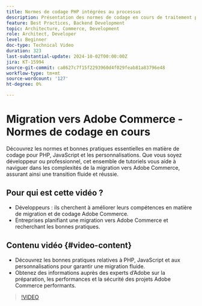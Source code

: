 ```yaml
---
title: Normes de codage PHP intégrées au processus
description: Présentation des normes de codage en cours de traitement pour la migration vers Adobe Commerce, couvrant PHP, JavaScript et les bonnes pratiques relatives aux personnalisations.
feature: Best Practices, Backend Development
topic: Architecture, Commerce, Development
role: Architect, Developer
level: Beginner
doc-type: Technical Video
duration: 323
last-substantial-update: 2024-10-02T00:00:00Z
jira: KT-15994
source-git-commit: ca8627c7f15f2293960d4f029feab81a83796e48
workflow-type: tm+mt
source-wordcount: '127'
ht-degree: 0%

---
```



# Migration vers Adobe Commerce - Normes de codage en cours

Découvrez les normes et bonnes pratiques essentielles en matière de codage pour PHP, JavaScript et les personnalisations. Que vous soyez développeur ou professionnel, cet ensemble de tutoriels vous aide à naviguer dans les complexités de la migration vers Adobe Commerce, assurant ainsi une transition fluide et réussie.

## Pour qui est cette vidéo ?

* Développeurs : ils cherchent à améliorer leurs compétences en matière de migration et de codage Adobe Commerce.
* Entreprises planifiant une migration vers Adobe Commerce et recherchant les bonnes pratiques.

## Contenu vidéo {#video-content}

* Découvrez les bonnes pratiques relatives à PHP, JavaScript et aux personnalisations pour garantir une migration fluide.
* Obtenez des informations auprès des experts d’Adobe sur la préparation, les performances et la sécurité des projets Adobe Commerce performants.

>[!VIDEO](https://video.tv.adobe.com/v/3434857?learn=on)
